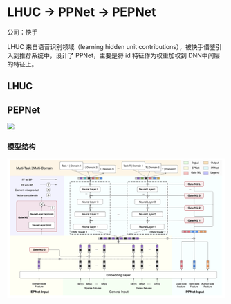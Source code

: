 # LHUC -> PPNet -> PEPNet

公司：快手

LHUC 来自语音识别领域（learning hidden unit contributions），被快手借鉴引入到推荐系统中，设计了 PPNet，主要是将 id 特征作为权重加权到 DNN中间层的特征上。


## LHUC



## PEPNet

![](https://img-blog.csdnimg.cn/c341e6e5af0f49b1b43d79403c78476f.png)

### 模型结构

![1719921815760](image/README/1719921815760.png)
